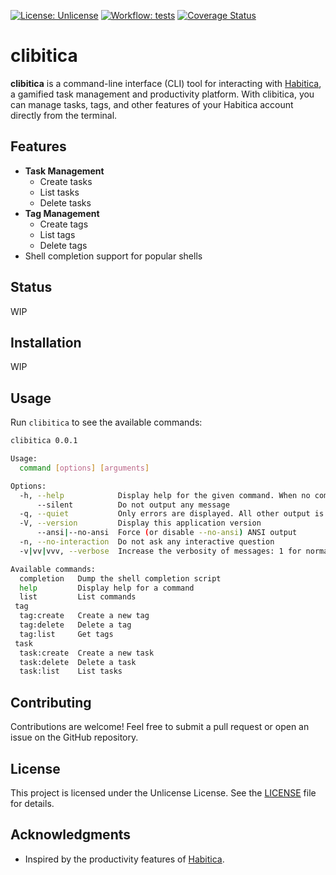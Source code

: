 [![License: Unlicense](https://img.shields.io/badge/license-Unlicense-blue.svg)](http://unlicense.org/)
[![Workflow: tests](https://github.com/PugKong/clibitica/actions/workflows/tests.yml/badge.svg)](https://github.com/PugKong/clibitica/actions/workflows/tests.yml)
[![Coverage Status](https://coveralls.io/repos/github/PugKong/clibitica/badge.svg?branch=main)](https://coveralls.io/github/PugKong/clibitica?branch=main)

# clibitica

**clibitica** is a command-line interface (CLI) tool for interacting with [Habitica](https://habitica.com),
a gamified task management and productivity platform. With clibitica, you can manage tasks, tags, and other features
of your Habitica account directly from the terminal.

## Features

- **Task Management**
  - Create tasks
  - List tasks
  - Delete tasks
- **Tag Management**
  - Create tags
  - List tags
  - Delete tags
- Shell completion support for popular shells

## Status

WIP

## Installation

WIP

## Usage

Run `clibitica` to see the available commands:

```bash
clibitica 0.0.1

Usage:
  command [options] [arguments]

Options:
  -h, --help            Display help for the given command. When no command is given display help for the list command
      --silent          Do not output any message
  -q, --quiet           Only errors are displayed. All other output is suppressed
  -V, --version         Display this application version
      --ansi|--no-ansi  Force (or disable --no-ansi) ANSI output
  -n, --no-interaction  Do not ask any interactive question
  -v|vv|vvv, --verbose  Increase the verbosity of messages: 1 for normal output, 2 for more verbose output and 3 for debug

Available commands:
  completion   Dump the shell completion script
  help         Display help for a command
  list         List commands
 tag
  tag:create   Create a new tag
  tag:delete   Delete a tag
  tag:list     Get tags
 task
  task:create  Create a new task
  task:delete  Delete a task
  task:list    List tasks
```

## Contributing

Contributions are welcome! Feel free to submit a pull request or open an issue on the GitHub repository.

## License

This project is licensed under the Unlicense License. See the [LICENSE](LICENSE) file for details.

## Acknowledgments

- Inspired by the productivity features of [Habitica](https://habitica.com).
